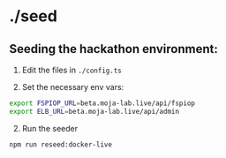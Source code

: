 # ./seed


## Seeding the hackathon environment:

1. Edit the files in `./config.ts`

2. Set the necessary env vars:
```bash
export FSPIOP_URL=beta.moja-lab.live/api/fspiop
export ELB_URL=beta.moja-lab.live/api/admin
```

2. Run the seeder
```bash
npm run reseed:docker-live
```
